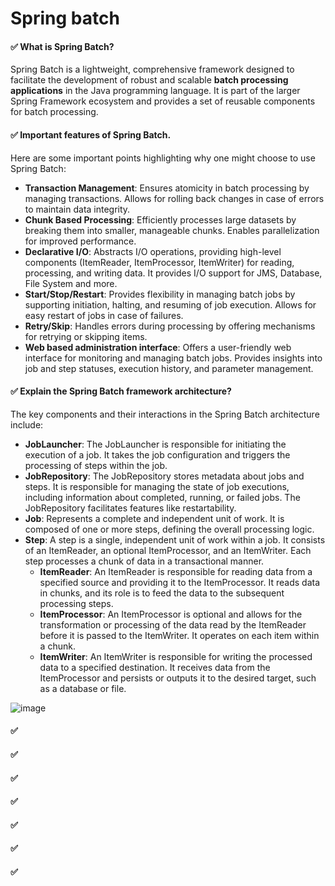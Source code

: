 # Spring batch


#### ✅ What is Spring Batch?
Spring Batch is a lightweight, comprehensive framework designed to facilitate the development of robust and scalable **batch processing applications** in the Java programming language. It is part of the larger Spring Framework ecosystem and provides a set of reusable components for batch processing.


#### ✅ Important features of Spring Batch.
Here are some important points highlighting why one might choose to use Spring Batch:
  - **Transaction Management**: Ensures atomicity in batch processing by managing transactions. Allows for rolling back changes in case of errors to maintain data integrity.
  - **Chunk Based Processing**: Efficiently processes large datasets by breaking them into smaller, manageable chunks. Enables parallelization for improved performance.
  - **Declarative I/O**: Abstracts I/O operations, providing high-level components (ItemReader, ItemProcessor, ItemWriter) for reading, processing, and writing data.  It provides I/O support for JMS, Database, File System and more.
  - **Start/Stop/Restart**: Provides flexibility in managing batch jobs by supporting initiation, halting, and resuming of job execution. Allows for easy restart of jobs in case of failures.
  - **Retry/Skip**: Handles errors during processing by offering mechanisms for retrying or skipping items. 
  - **Web based administration interface**: Offers a user-friendly web interface for monitoring and managing batch jobs. Provides insights into job and step statuses, execution history, and parameter management.


#### ✅ Explain the Spring Batch framework architecture?
The key components and their interactions in the Spring Batch architecture include:
  - **JobLauncher**: The JobLauncher is responsible for initiating the execution of a job. It takes the job configuration and triggers the processing of steps within the job.
  - **JobRepository**: The JobRepository stores metadata about jobs and steps. It is responsible for managing the state of job executions, including information about completed, running, or failed jobs. The JobRepository facilitates features like restartability.
  - **Job**: Represents a complete and independent unit of work. It is composed of one or more steps, defining the overall processing logic.
  - **Step**: A step is a single, independent unit of work within a job. It consists of an ItemReader, an optional ItemProcessor, and an ItemWriter. Each step processes a chunk of data in a transactional manner.
    - **ItemReader**: An ItemReader is responsible for reading data from a specified source and providing it to the ItemProcessor. It reads data in chunks, and its role is to feed the data to the subsequent processing steps.
    - **ItemProcessor**: An ItemProcessor is optional and allows for the transformation or processing of the data read by the ItemReader before it is passed to the ItemWriter. It operates on each item within a chunk.
    - **ItemWriter**: An ItemWriter is responsible for writing the processed data to a specified destination. It receives data from the ItemProcessor and persists or outputs it to the desired target, such as a database or file.
  
![image](https://github.com/SbrTa/Notes/assets/8649145/73f0a6bf-3e01-4a27-bca5-f1bf1a78c397)

#### ✅ 
#### ✅ 
#### ✅ 
#### ✅ 
#### ✅ 
#### ✅ 
#### ✅ 
